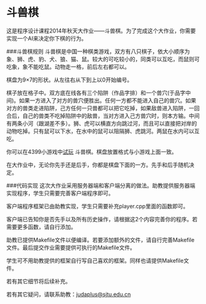 斗兽棋
======

这是程序设计课程2014年秋天大作业——斗兽棋。为了完成这个大作业，你需要实现一个AI来决定你下棋的行为。

###斗兽棋规则
斗兽棋是中国一种棋类游戏，双方有八只棋子，依大小顺序为象、狮、虎、豹、犬、狼、猫、鼠。较大的可吃较小的，同类可以互吃，而鼠则可吃象，象不能吃鼠。动物走一格，前后左右都可以。

棋盘为9×7的形状。从左往右从下到上以0开始编号。

棋子放在格子中。双方底在线各有三个陷阱（作品字排）和一个兽穴(于品字中间)。如果一方进入了对方的兽穴便胜出。任何一方都不能进入自己的兽穴。如果对方的兽类走进陷阱，己方任何一只兽都可以把它吃掉，如果敌兽进入陷阱，一回合后，自己的兽类不吃掉陷阱中的敌兽，当对方进入己方兽穴时，则本方输。中间有两条小河（跟湖差不多）。狮、虎可以横直方向跳过河，而且可以直接把对岸的动物吃掉。只有鼠可以下水，在水中的鼠可以阻隔狮、虎跳河。两鼠在水内可以互吃。

你可以在4399小游戏中[试玩](http://www.4399.com/flash/111104.htm) 斗兽棋。棋盘放置格式与小游戏上面一致。

在大作业中，无论你先手还是后手，你都是棋盘下面的一方。先手和后手随机决定。

###代码实现
这次大作业采用服务器端和客户端分离的做法。助教提供服务器端实现程序，学生只需要完善客户端程序即可。

客户端程序框架已由助教实现，学生只需要补充player.cpp里面的函数即可。

客户端已告知你是否先手以及所有历史操作，请根据这2个内容完善你的程序。若需要更多函数，请自行添加。

助教已提供Makefile文件以便编译。若要添加额外的文件，请自行完善Makefile文件。最后提交作业需要提供可执行的Makefile文件。

学生可不用助教提供的框架自行写自己喜欢的框架。同样也请提供Makefile文件。

若有其它细节将后续补充。

若有其它疑问，请联系助教：judaplus@sjtu.edu.cn